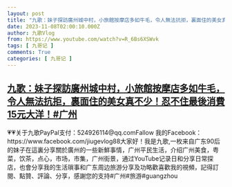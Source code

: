 ```yaml
---
layout: post
title: "九歌：妹子探訪廣州城中村，小旅館按摩店多如牛毛，令人無法抗拒，裏面住的美女真不少！忍不住最後消費15元大洋！#广州"
date: 2023-11-08T02:00:10.000Z
author: 九歌Vlog
from: https://www.youtube.com/watch?v=R_6Bs6XSWvk
tags: [ 九哥记 ]
comments: True
categories: [ 九哥记 ]
---
```

<!--1699408810000-->
[九歌：妹子探訪廣州城中村，小旅館按摩店多如牛毛，令人無法抗拒，裏面住的美女真不少！忍不住最後消費15元大洋！#广州](https://www.youtube.com/watch?v=R_6Bs6XSWvk)
------

<div>
💗💗关于九歌PayPal支付：524926114@qq.comFallow 我的Facebook：https://www.facebook.com/jiugevlog88大家好！我是九歌,一枚来自广东90后的妹子在這裏分享關於廣州的一些新鮮事情，广州平民生活，介绍广州美食，粤菜，饮茶，点心，市场，市集，广州街景，通过YouTube记录日和分享日常探店，也會分享我的生活瑣事和广东周边旅游分享及功略歡喜歡我的視頻，記得訂閱、點贊、評論、分享，感謝您的支持#广州#旅游#guangzhou
</div>

